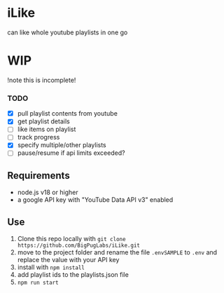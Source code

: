 # iLike
can like whole youtube playlists in one go

# WIP

!note this is incomplete!
### TODO
- [x] pull playlist contents from youtube
- [x] get playlist details
- [ ] like items on playlist
- [ ] track progress
- [x] specify multiple/other playlists
- [ ] pause/resume if api limits exceeded?

## Requirements

- node.js v18 or higher
- a google API key with "YouTube Data API v3" enabled

## Use

1. Clone this repo locally with `git clone https://github.com/BigPugLabs/iLike.git`
2. move to the project folder and rename the file `.envSAMPLE` to `.env` and replace the value with your API key
3. install with `npm install`
4. add playlist ids to the playlists.json file
5. `npm run start`
